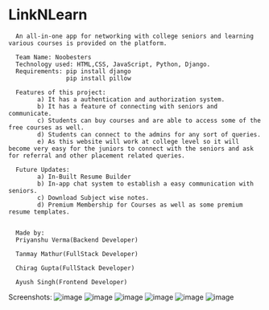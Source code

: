 # LinkNLearn

      An all-in-one app for networking with college seniors and learning various courses is provided on the platform.

      Team Name: Noobesters
      Technology used: HTML,CSS, JavaScript, Python, Django.
      Requirements: pip install django
                    pip install pillow
                    
      Features of this project:
            a) It has a authentication and authorization system.            
            b) It has a feature of connecting with seniors and communicate.
            c) Students can buy courses and are able to access some of the free courses as well.
            d) Students can connect to the admins for any sort of queries.
            e) As this website will work at college level so it will become very easy for the juniors to connect with the seniors and ask for referral and other placement related queries.
            
      Future Updates:
            a) In-Built Resume Builder 
            b) In-app chat system to establish a easy communication with seniors.
            c) Download Subject wise notes.
            d) Premium Membership for Courses as well as some premium resume templates.
      
      
      Made by: 
      Priyanshu Verma(Backend Developer)
      
      Tanmay Mathur(FullStack Developer)
      
      Chirag Gupta(FullStack Developer)
      
      Ayush Singh(Frontend Developer)
      
Screenshots:
![image](https://user-images.githubusercontent.com/75316656/200157894-f1703871-632c-483e-bbff-32b6ff620d59.png)
![image](https://user-images.githubusercontent.com/75316656/200157915-d6dc56c1-a8c7-484e-bcae-143a1ccec472.png)
![image](https://user-images.githubusercontent.com/75316656/200157921-89811493-d8ed-4294-94b8-96af28f15a35.png)
![image](https://user-images.githubusercontent.com/75316656/200157936-532ece83-150e-4af1-8c03-2fad06d8bc52.png)
![image](https://user-images.githubusercontent.com/75316656/200157945-4931a3c3-15a5-4a86-a58e-0b63546adec8.png)
![image](https://user-images.githubusercontent.com/75316656/200157958-8e8211da-fb84-4da5-9347-b50489adab57.png)
